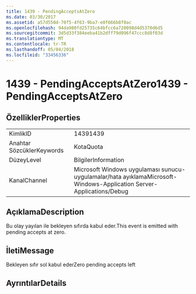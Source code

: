 ```yaml
---
title: 1439 - PendingAcceptsAtZero
ms.date: 03/30/2017
ms.assetid: a57d550d-70f5-4f63-9ba7-e0f666b8f0ac
ms.openlocfilehash: 94da980fd25735c64bfcc6a720098d4d5370d6d5
ms.sourcegitcommit: 3d5d33f384eeba41b2dff79d096f47ccc8d8f03d
ms.translationtype: MT
ms.contentlocale: tr-TR
ms.lasthandoff: 05/04/2018
ms.locfileid: "33456336"
---
```

# <a name="1439---pendingacceptsatzero"></a><span data-ttu-id="03bf2-102">1439 - PendingAcceptsAtZero</span><span class="sxs-lookup"><span data-stu-id="03bf2-102">1439 - PendingAcceptsAtZero</span></span>
## <a name="properties"></a><span data-ttu-id="03bf2-103">Özellikler</span><span class="sxs-lookup"><span data-stu-id="03bf2-103">Properties</span></span>  
  
|||  
|-|-|  
|<span data-ttu-id="03bf2-104">Kimlik</span><span class="sxs-lookup"><span data-stu-id="03bf2-104">ID</span></span>|<span data-ttu-id="03bf2-105">1439</span><span class="sxs-lookup"><span data-stu-id="03bf2-105">1439</span></span>|  
|<span data-ttu-id="03bf2-106">Anahtar Sözcükler</span><span class="sxs-lookup"><span data-stu-id="03bf2-106">Keywords</span></span>|<span data-ttu-id="03bf2-107">Kota</span><span class="sxs-lookup"><span data-stu-id="03bf2-107">Quota</span></span>|  
|<span data-ttu-id="03bf2-108">Düzey</span><span class="sxs-lookup"><span data-stu-id="03bf2-108">Level</span></span>|<span data-ttu-id="03bf2-109">Bilgiler</span><span class="sxs-lookup"><span data-stu-id="03bf2-109">Information</span></span>|  
|<span data-ttu-id="03bf2-110">Kanal</span><span class="sxs-lookup"><span data-stu-id="03bf2-110">Channel</span></span>|<span data-ttu-id="03bf2-111">Microsoft Windows uygulaması sunucu-uygulamalar/hata ayıklama</span><span class="sxs-lookup"><span data-stu-id="03bf2-111">Microsoft-Windows-Application Server-Applications/Debug</span></span>|  
  
## <a name="description"></a><span data-ttu-id="03bf2-112">Açıklama</span><span class="sxs-lookup"><span data-stu-id="03bf2-112">Description</span></span>  
 <span data-ttu-id="03bf2-113">Bu olay yayılan ile bekleyen sıfırda kabul eder.</span><span class="sxs-lookup"><span data-stu-id="03bf2-113">This event is emitted with pending accepts at zero.</span></span>  
  
## <a name="message"></a><span data-ttu-id="03bf2-114">İleti</span><span class="sxs-lookup"><span data-stu-id="03bf2-114">Message</span></span>  
 <span data-ttu-id="03bf2-115">Bekleyen sıfır sol kabul eder</span><span class="sxs-lookup"><span data-stu-id="03bf2-115">Zero pending accepts left</span></span>  
  
## <a name="details"></a><span data-ttu-id="03bf2-116">Ayrıntılar</span><span class="sxs-lookup"><span data-stu-id="03bf2-116">Details</span></span>
